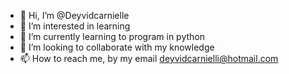 - 👋 Hi, I’m @Deyvidcarnielle
- 👀 I’m interested in learning
- 🌱 I’m currently learning to program in python
- 💞️ I’m looking to collaborate with my knowledge
- 📫 How to reach me, by my email deyvidcarnielli@hotmail.com

<!---
Blitz-carnielle/Blitz-carnielle is a ✨ special ✨ repository because its `README.md` (this file) appears on your GitHub profile.
You can click the Preview link to take a look at your changes.
--->
